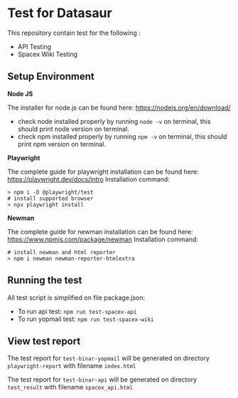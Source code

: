 # Test for Datasaur

This repository contain test for the following :

 - API Testing
 - Spacex Wiki Testing

Setup Environment
-     

**Node JS**

The installer for node.js can be found here: https://nodejs.org/en/download/
-  check node installed properly by running `node -v` on terminal, this should print node version on terminal.
-  check npm installed properly by running `npm -v` on terminal, this should print npm version on terminal.

**Playwright**

The complete guide for playwright installation can be found here: https://playwright.dev/docs/intro 
 Installation command:

    > npm i -D @playwright/test
    # install supported browser
    > npx playwright install

**Newman**

The complete guide for newman installation can be found here: https://www.npmjs.com/package/newman 
Installation command:

    # install newman and html reporter
    > npm i newman newman-reporter-htmlextra

Running the test
- 
All test script is simplified on file package.json:
- To run api test: `npm run test-spacex-api`
- To run yopmail test: `npm run test-spacex-wiki`

View test report
-
The test report for `test-binar-yopmail` will be generated on directory `playwright-report` with filename `index.html`

The test report for `test-binar-api` will be generated on directory `test_result` with filename `spacex_api.html`
